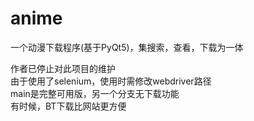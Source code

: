 # anime
一个动漫下载程序(基于PyQt5)，集搜索，查看，下载为一体  

作者已停止对此项目的维护  
由于使用了selenium，使用时需修改webdriver路径  
main是完整可用版，另一个分支无下载功能  
有时候，BT下载比网站更方便
